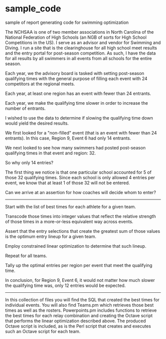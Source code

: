 # sample_code
sample of report generating code for swimming optimization

The NCHSAA is one of two member associations in North Carolina of the National Federation of High Schools (an NGB of sorts for High School Competitions in the US).  I serve as an advisor and vendor for Swimming and Diving.  I run a site that is the clearinghouse for all high school meet results and the entry portal for post-season competition.  As such, I have the data for all results by all swimmers in all events from all schools for the entire season.

Each year, we the advisory board is tasked with setting post-season qualifying times with the general purpose of filling each event with 24 competitors at the regional meets.

Each year, at least one region has an event with fewer than 24 entrants.

Each year, we make the qualifying time slower in order to increase the number of entrants.  

I wished to use the data to determine if slowing the qualifying time down would yield the desired results.

We first looked for a "non-filled" event (that is an event with fewer than 24 entrants).  In this case, Region 9, Event 6 had only 14 entrants.  

We next looked to see how many swimmers had posted post-season qualifying times in that event and region: 32.

So why only 14 entries?

The first thing we notice is that one particular school accounted for 5 of those 32 qualifying times.  Since each school is only allowed 4 entries per event, we know that at least 1 of those 32 will not be entered.  

Can we arrive at an assertion for how coaches will decide whom to enter?

----

Start with the list of best times for each athlete for a given team.

Transcode those times into integer values that reflect the relative strength of those times in a more-or-less equivalent way across events.

Assert that the entry selections that create the greatest sum of those values is the optimum entry lineup for a given team.

Employ constrained linear optimization to determine that such lineup.

Repeat for all teams.

Tally up the optimal entries per region per event that meet the qualifying time.

In conclusion, for Region 9, Event 6, it would not matter how much slower the qualifying time was, only 12 entries would be expected.  

----

In this collection of files you will find the SQL that created the best times for individual events.  You will also find Teams.pm which retrieves those best times as well as the rosters.  Powerpoints.pm includes functions to retrieve the best times for each relay combination and creating the Octave script that performs the linear optimization described above.  The produced Octave script is included, as is the Perl script that creates and executes such an Octave script for each team.
